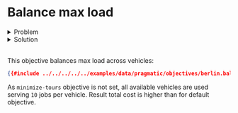 # Balance max load

<details>
    <summary>Problem</summary><p>

```json
{{#include ../../../../../examples/data/pragmatic/objectives/berlin.balance-max-load.problem.json}}
```

</p></details>

<details>
    <summary>Solution</summary><p>

```json
{{#include ../../../../../examples/data/pragmatic/objectives/berlin.balance-max-load.solution.json}}
```

</p></details>

</br>

<div id="geojson" hidden>
{{#include ../../../../../examples/data/pragmatic/objectives/berlin.balance-max-load.solution.geojson}}
</div>

<div id="map"></div>

This objective balances max load across vehicles:

```json
{{#include ../../../../../examples/data/pragmatic/objectives/berlin.balance-max-load.problem.json:1004:1025}}
```

As `minimize-tours` objective is not set, all available vehicles are used serving `10` jobs per vehicle. Result total
cost is higher than for default objective.
